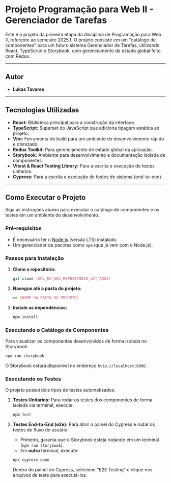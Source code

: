 # Projeto Programação para Web II - Gerenciador de Tarefas

Este é o projeto da primeira etapa da disciplina de Programação para Web II, referente ao semestre 2025.1. O projeto consiste em um "catálogo de componentes" para um futuro sistema Gerenciador de Tarefas, utilizando React, TypeScript e Storybook, com gerenciamento de estado global feito com Redux.

---

## Autor

* **Lukas Tavares**

---

## Tecnologias Utilizadas

* **React:** Biblioteca principal para a construção da interface.
* **TypeScript:** Superset do JavaScript que adiciona tipagem estática ao projeto.
* **Vite:** Ferramenta de build para um ambiente de desenvolvimento rápido e otimizado.
* **Redux Toolkit:** Para gerenciamento de estado global da aplicação.
* **Storybook:** Ambiente para desenvolvimento e documentação isolada de componentes.
* **Vitest & React Testing Library:** Para a escrita e execução de testes unitários.
* **Cypress:** Para a escrita e execução de testes de sistema (end-to-end).

---

## Como Executar o Projeto

Siga as instruções abaixo para executar o catálogo de componentes e os testes em um ambiente de desenvolvimento.

### Pré-requisitos

* É necessário ter o [Node.js](https://nodejs.org/) (versão LTS) instalado.
* Um gerenciador de pacotes como `npm` (que já vem com o Node.js).

### Passos para Instalação

1.  **Clone o repositório:**
    ```bash
    git clone [URL_DO_SEU_REPOSITORIO_GIT_AQUI]
    ```

2.  **Navegue até a pasta do projeto:**
    ```bash
    cd [NOME_DA_PASTA_DO_PROJETO]
    ```

3.  **Instale as dependências:**
    ```bash
    npm install
    ```

### Executando o Catálogo de Componentes

Para visualizar os componentes desenvolvidos de forma isolada no Storybook:

```bash
npm run storybook
```
O Storybook estará disponível no endereço `http://localhost:6006`.

### Executando os Testes

O projeto possui dois tipos de testes automatizados.

1.  **Testes Unitários:**
    Para rodar os testes dos componentes de forma isolada via terminal, execute:
    ```bash
    npm test
    ```

2.  **Testes End-to-End (e2e):**
    Para abrir o painel do Cypress e rodar os testes de fluxo do usuário:
    * Primeiro, garanta que o Storybook esteja rodando em um terminal (`npm run storybook`).
    * Em **outro** terminal, execute:
    ```bash
    npx cypress open
    ```
    Dentro do painel do Cypress, selecione "E2E Testing" e clique nos arquivos de teste para executá-los.